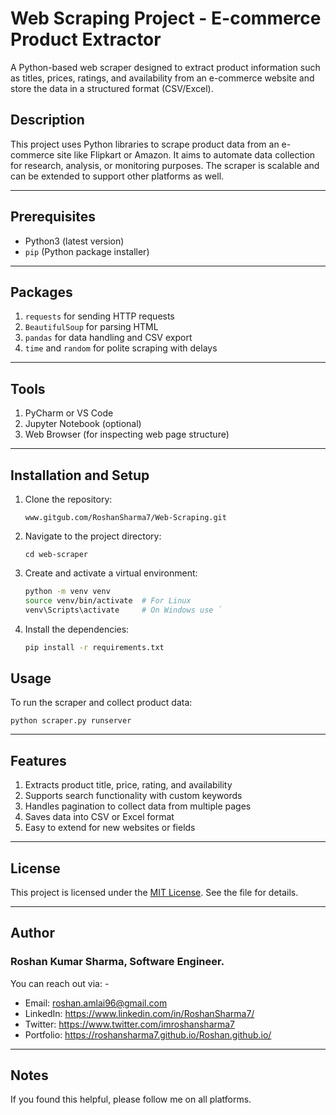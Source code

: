 # Web Scraping Project - E-commerce Product Extractor

A Python-based web scraper designed to extract product information such as titles, prices, ratings, and availability from an e-commerce website and store the data in a structured format (CSV/Excel).

## Description
This project uses Python libraries to scrape product data from an e-commerce site like Flipkart or Amazon. It aims to automate data collection for research, analysis, or monitoring purposes. The scraper is scalable and can be extended to support other platforms as well.

---

## Prerequisites
- Python3 (latest version)
- `pip` (Python package installer)
  
---

## Packages
1. `requests` for sending HTTP requests
2. `BeautifulSoup` for parsing HTML
3. `pandas` for data handling and CSV export
4. `time` and `random` for polite scraping with delays

---

## Tools
1. PyCharm or VS Code
2. Jupyter Notebook (optional)
3. Web Browser (for inspecting web page structure)

---

## Installation and Setup
1. Clone the repository:
    ```
    www.gitgub.com/RoshanSharma7/Web-Scraping.git
    ```

2. Navigate to the project directory:
    ```
    cd web-scraper
    ```

3. Create and activate a virtual environment:
    ```sh
    python -m venv venv
    source venv/bin/activate  # For Linux
    venv\Scripts\activate     # On Windows use `
    ```

4. Install the dependencies:
    ```sh
    pip install -r requirements.txt
    ```

## Usage
To run the scraper and collect product data:
```
python scraper.py runserver
```

---

## Features
1. Extracts product title, price, rating, and availability
2. Supports search functionality with custom keywords
3. Handles pagination to collect data from multiple pages
4. Saves data into CSV or Excel format
5. Easy to extend for new websites or fields

---

## License
This project is licensed under the [MIT License](LICENSE.md). See the file for details.

---

## Author
### Roshan Kumar Sharma, Software Engineer.  
You can reach out via: -
- Email: roshan.amlai96@gmail.com 
- LinkedIn: https://www.linkedin.com/in/RoshanSharma7/
- Twitter: https://www.twitter.com/imroshansharma7
- Portfolio: https://roshansharma7.github.io/Roshan.github.io/

---

## Notes
If you found this helpful, please follow me on all platforms.
